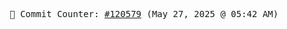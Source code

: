 <p align="center">
    <samp>
        📮 Commit Counter: <a href="https://github.com/Javascript-void0/Javascript-void0/commits/main">#120579</a> (May 27, 2025 @ 05:42 AM)
    </samp>
</p>